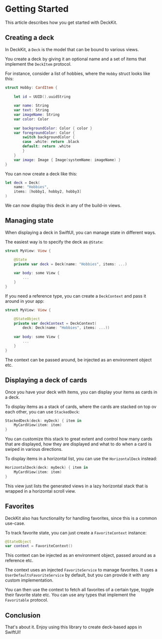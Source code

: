 #  Getting Started

This article describes how you get started with DeckKit.


## Creating a deck

In DeckKit, a ``Deck`` is the model that can be bound to various views.

You create a deck by giving it an optional name and a set of items that implement the ``DeckItem`` protocol.

For instance, consider a list of hobbies, where the `Hobby` struct looks like this:

```swift
struct Hobby: CardItem {
    
    let id = UUID().uuidString
    
    var name: String
    var text: String
    var imageName: String
    var color: Color
    
    var backgroundColor: Color { color }
    var foregroundColor: Color {
        switch backgroundColor {
        case .white: return .black
        default: return .white
        }
    }
    var image: Image { Image(systemName: imageName) }
}
```

You can now create a deck like this:

```swift
let deck = Deck(
    name: "Hobbies",
    items: [hobby1, hobby2, hobby3]
)
```

We can now display this deck in any of the build-in views.



## Managing state

When displaying a deck in SwiftUI, you can manage state in different ways.

The easiest way is to specify the deck as `@State`:

```swift
struct MyView: View {

    @State
    private var deck = Deck(name: "Hobbies", items: ...)
    
    var body: some View {
        ...
    }
}
```

If you need a reference type, you can create a ``DeckContext`` and pass it around in your app:

```swift
struct MyView: View {

    @StateObject
    private var deckContext = DeckContext(
        deck: Deck(name: "Hobbies", items: ...))
    
    var body: some View {
        ...
    }
}
```
 
The context can be passed around, be injected as an environment object etc.



## Displaying a deck of cards

Once you have your deck with items, you can display your items as cards in a deck.

To display items as a stack of cards, where the cards are stacked on top ov each other, you can use ``StackedDeck``:

```swift
StackedDeck(deck: myDeck) { item in
    MyCardView(item: item)
}
```

You can customize this stack to great extent and control how many cards that are displayed, how they are displayed and what to do when a card is swiped in various directions.

To display items in a horizontal list, you can use the ``HorizontalDeck`` instead:

```swift
HorizontalDeck(deck: myDeck) { item in
    MyCardView(item: item)
}
```

This view just lists the generated views in a lazy horizontal stack that is wrapped in a horizontal scroll view.



## Favorites

DeckKit also has functionality for handling favorites, since this is a common use-case.

To track favorite state, you can just create a ``FavoriteContext`` instance:

```swift
@StateObject
var context = FavoriteContext()
``` 

This context can be injected as an environment object, passed around as a reference etc.

The context uses an injected ``FavoriteService`` to manage favorites. It uses a ``UserDefaultsFavoriteService`` by default, but you can provide it with any custom implementation.

You can then use the context to fetch all favorites of a certain type, toggle their favorite state etc. You can use any types that implement the ``Favoritable`` protocol.



## Conclusion

That's about it. Enjoy using this library to create deck-based apps in SwiftUI!
